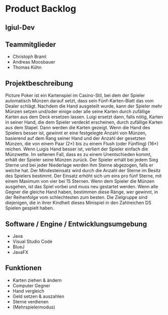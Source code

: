 # Product Backlog
## Igiul-Dev

## Teammitglieder
- Christoph Braml
- Andreas Moosbauer
- Thomas Kühn

## Projektbeschreibung
Picture Poker ist ein Kartenspiel im Casino-Stil, bei dem der Spieler automatisch Münzen darauf setzt, dass sein Fünf-Karten-Blatt das vom Dealer schlägt. Nachdem die Hand ausgeteilt wurde, kann der Spieler mehr Münzen setzen und/oder einige oder alle seine Karten durch zufällige Karten aus dem Deck ersetzen lassen. Luigi ersetzt dann, falls nötig, Karten in seiner Hand, die dem Spieler verdeckt erscheinen, durch zufällige Karten aus dem Stapel. Dann werden die Karten gezeigt. Wenn die Hand des Spielers besser ist, gewinnt er eine festgelegte Anzahl von Münzen, basierend auf dem Rang seiner Hand und der Anzahl der gesetzten Münzen, die von einem Paar (2×) bis zu einem Flush (oder Fünfling) (16×) reichen. Wenn Luigis Hand besser ist, verliert der Spieler einfach die Münzwette. Im seltenen Fall, dass es zu einem Unentschieden kommt, erhält der Spieler seine Münzen zurück.
Der Spieler erhält bei jedem Sieg Sterne und bei jeder Niederlage werden ihm Sterne abgezogen, falls er welche hat. Der Mindesteinsatz wird durch die Anzahl der Sterne im Besitz des Spielers bestimmt. Der Einsatz erhöht sich um eins pro fünf Sterne, mit einem Maximum von vier bei 15 Sternen. Wenn dem Spieler die Münzen ausgehen, ist das Spiel vorbei und muss neu gestartet werden.
Wenn alle Gegner die gleiche Hand haben, bestimmen diese Ränge, wer gewinnt, in der Reihenfolge vom schlechtesten zum besten.
Die Zielgruppe sind diejenigen, die in ihrer Kindheit dieses Minispiel in den Zahlreichen DS Spielen gespielt haben.

## Software / Engine / Entwicklungsumgebung
- Java
- Visual Studio Code
- BlueJ
- JavaFX

## Funktionen
- Karten ziehen & ändern
- Computer Gegner
- Hand vergleich
- Geld setzen & auszahlen
- Sterne verdienen
- (Mehrspielermodus)
